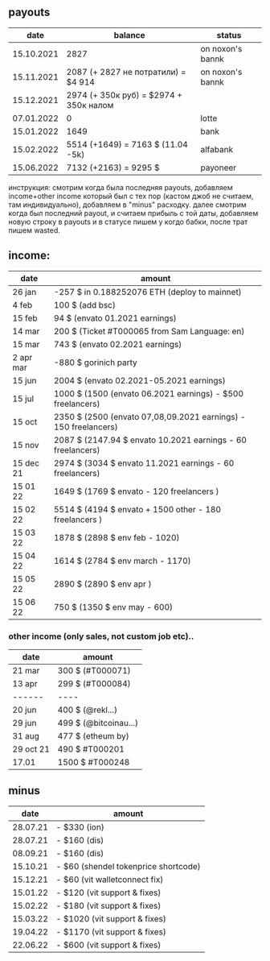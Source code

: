 ## payouts
| date   | balance | status |
|--------|-----------------|------------|
| 15.10.2021 |  2827   | on noxon's bannk |
| 15.11.2021 |  2087 (+ 2827 не потратили) =  $4 914  | on noxon's bannk |
| 15.12.2021 |  2974 (+ 350к руб) =  $2974 + 350к налом  |  |
| 07.01.2022 |  0  | lotte | 
| 15.01.2022 |  1649  | bank |
| 15.02.2022 |  5514 (+1649) = 7163 $ (11.04 -5k) | alfabank |
| 15.06.2022 |  7132 (+2163) = 9295 $ | payoneer |



инструкция: смотрим когда была последняя payouts, добавляем income+other income который был с тех пор (кастом джоб не считаем, там индивидуально), добавляем в "minus" расходку. далее смотрим когда был последний payout, и считаем прибыль с той даты, добавляем новую строку в payouts и в статусе пишем у когдо бабки, после трат пишем wasted. 

## income:
  
| date   | amount | 
|--------|-----------------------------|
| 26 jan | -257 $ in 0.188252076 ETH (deploy to mainnet)     | 
| 4 feb | 100 $ (add bsc)  | 
| 15 feb | 94 $ (envato 01.2021 earnings)  | 
| 14 mar | 200 $ (Ticket #T000065 from Sam Language: en)  | 
| 15 mar | 743 $ (envato 02.2021 earnings)  | 
| 2 apr mar | -880 $ gorinich party  | 
| 15 jun | 2004 $ (envato 02.2021-05.2021 earnings)  | 
| 15 jul | 1000 $ (1500 (envato 06.2021 earnings) -  $500 freelancers) | 
| 15 oct | 2350 $ (2500 (envato 07,08,09.2021 earnings) - 150 freelancers) | 
| 15 nov | 2087 $ (2147.94 $ envato 10.2021 earnings - 60 freelancers) | 
| 15 dec 21 | 2974 $ (3034 $ envato 11.2021 earnings - 60 freelancers) | 
| 15 01 22 | 1649 $ (1769 $ envato - 120 freelancers ) |
| 15 02 22 | 5514 $ (4194 $ envato + 1500 other - 180 freelancers ) |
| 15 03 22 | 1878 $ (2898 $ env feb - 1020) |
| 15 04 22 | 1614 $ (2784 $ env march - 1170) |
| 15 05 22 | 2890 $ (2890 $ env apr ) |
| 15 06 22 | 750 $ (1350 $ env may - 600) |

### other income (only sales, not custom job etc)..
| date   | amount | 
|--------|-----------------------------|
| 21 mar | 300 $ (#T000071) |
| 13 apr | 299 $ (#T000084) |
| ------ | ---- |
| 20 jun | 400 $ (@rekl...) |
| 29 jun | 499 $ (@bitcoinau...) |
| 31 aug | 477 $ (etheum by) |
| 29 oct 21 | 490 $ #T000201  |
| 17.01 | 1500 $ #T000248 |

## minus
| date   | amount | 
|--------|-----------------------------|
| 28.07.21 |  - $330 (ion)   |
| 28.07.21 |  - $160 (dis)   |
| 08.09.21 |  - $160 (dis)   |
| 15.10.21 |  - $60 (shendel tokenprice shortcode)   |
| 15.12.21 |  - $60 (vit walletconnect fix)   |
| 15.01.22 |  - $120 (vit support & fixes)   |
| 15.02.22 |  - $180 (vit support & fixes)   |
| 15.03.22 |  - $1020 (vit support & fixes)   |
| 19.04.22 |  - $1170 (vit support & fixes)   |
| 22.06.22 |  - $600 (vit support & fixes)   |


